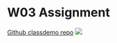 # W03 Assignment

[Github classdemo repo](https://github.com/seanwang1202/1101-classdemo-410410152)
![](https://i.imgur.com/0Ppugvs.png)

